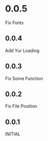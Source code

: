 # 0.0.5
Fix Fonts
## 0.0.4
Add Yur Loading
## 0.0.3
Fix Some Function
## 0.0.2
Fix File Position
## 0.0.1
INITIAL



